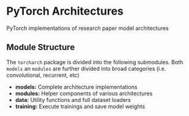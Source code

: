 # PyTorch Architectures

PyTorch implementations of research paper model architectures

## Module Structure

The `torcharch` package is divided into the following submodules. 
Both `models` an `modules` are further divided into broad categories (i.e. convolutional, recurrent, etc)

* **models:** Complete architecture implementations
* **modules:** Helper components of various architectures
* **data:** Utility functions and full dataset loaders
* **training:** Execute trainings and save model weights
